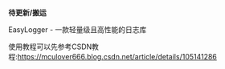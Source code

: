 **待更新/搬运**

EasyLogger - 一款轻量级且高性能的日志库

使用教程可以先参考CSDN教程:https://mculover666.blog.csdn.net/article/details/105141286

